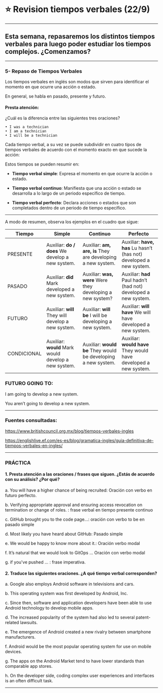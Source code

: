 # :star: Revision tiempos verbales (22/9)

---

## Esta semana, repasaremos los distintos tiempos verbales para luego poder estudiar los tiempos complejos. ¿Comenzamos?

---

### 5- Repaso de Tiempos Verbales

Los tiempos verbales en inglés son modos que sirven para identificar el momento en que ocurre una acción o estado. 

En general, se habla en pasado, presente y futuro.

#### Presta atención:

¿Cuál es la diferencia entre las siguientes tres oraciones?

```
• I was a technician
• I am a technician
• I will be a technician
```

Cada tiempo verbal, a su vez se puede subdividir en cuatro tipos de tiempos verbales de acuerdo con el momento exacto en que sucede la acción:

Estos tiempos se pueden resumir en:

- **Tiempo verbal simple**: Expresa el momento en que ocurre la acción o estado.

- **Tiempo verbal continuo**: Manifiesta que una acción o estado se desarrolla a lo largo de un periodo específico de tiempo.

- **Tiempo verbal perfecto**: Declara acciones o estados que son completados dentro de un periodo de tiempo específico.

---

A modo de resumen, observa los ejemplos en el cuadro que sigue:

| Tiempo |  Simple |  Continuo |  Perfecto |
| ------ | ------- | --------- | --------- |
| PRESENTE | Auxiliar: **do / does** We develop a new system. | Auxiliar: **am, are, is** They are developing a new system. | Auxiliar: **have, has** Lu hasn’t (has not) developed a new system. |
| PASADO | Auxiliar: **did** Mark developed a new system. |  Auxiliar: **was, were** Were they developing a new system? | Auxiliar: **had** Paul hadn’t (had not) developed a new system. |
| FUTURO | Auxiliar: **will**  They will develop a new system. | Auxiliar: **will be** I will be developing a new system. | Auxiliar: **will have** We will have developed a new system. |
| CONDICIONAL | Auxiliar: **would** Mark would develop a new system. | Auxiliar: **would be** They would be developing a new system. | Auxiliar: **would have** They would have developed a new system. |

### FUTURO GOING TO: 

I am going to develop a new system.

You aren’t going to develop a new system.

---

### Fuentes consultadas:

https://www.britishcouncil.org.mx/blog/tiempos-verbales-ingles

https://englishlive.ef.com/es-es/blog/gramatica-ingles/guia-definitiva-de-tiempos-verbales-en-ingles/

---

### PRÁCTICA

#### 1. Presta atención a las oraciones / frases que siguen. ¿Estás de acuerdo con su análisis? ¿Por qué?


a. You will have a higher chance of being recruited: Oración con verbo en futuro perfecto.

b. Verifying appropriate approval and ensuring access revocation on termination or change of roles. : frase
verbal en tiempo presente continuo

c. GitHub brought you to the code page...: oración con verbo to be en pasado simple

d. Most likely you have heard about GitHub: Pasado simple

e. We would be happy to know more about it.: Oración verbo modal

f. It’s natural that we would look to GitOps ... Oración con verbo modal

g. if you've pushed ... : frase imperativa.


#### 2. Traduce las siguientes oraciones. ¿A qué tiempo verbal corresponden?

a. Google also employs Android software in televisions and cars.

b. This operating system was first developed by Android, Inc.

c. Since then, software and application developers have been able to use Android technology to develop
mobile apps.

d. The increased popularity of the system had also led to several patent-related lawsuits.

e. The emergence of Android created a new rivalry between smartphone manufacturers.

f. Android would be the most popular operating system for use on mobile devices.

g. The apps on the Android Market tend to have lower standards than comparable app stores.

h. On the developer side, coding complex user experiences and interfaces is an often difficult task.

---
